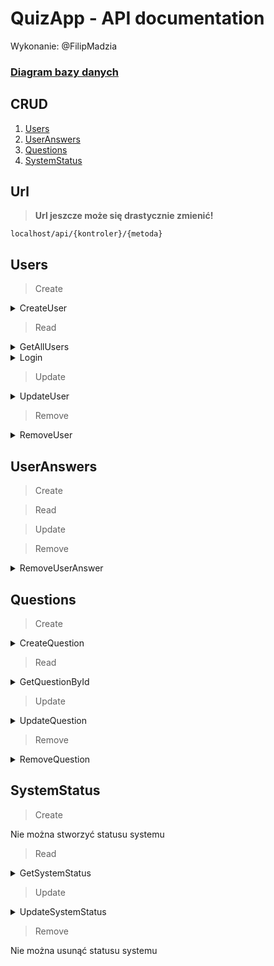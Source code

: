 # QuizApp - API documentation
Wykonanie: @FilipMadzia

### [Diagram bazy danych](https://dbdiagram.io/d/Festiwal_nauki_quiz_elim-65943ee2ac844320ae1cfdb2)

## CRUD
1. [Users](#users)
2. [UserAnswers](#useranswers)
3. [Questions](#questions)
4. [SystemStatus](#systemstatus)

## Url

> **Url jeszcze może się drastycznie zmienić!**

`localhost/api/{kontroler}/{metoda}`

## Users
> Create

<details><summary>CreateUser</summary>
    
### Url:

`localhost/api/users/CreateUser/`

### Co przyjmuje:

JSON nowego użytkownika i API key (administrator)

```json
{
    "api_key": "administrator-api-key",
    "user": {
        "account_type": 0,
        "name": "John",
        "surname": "Smith",
        "login": "john.smith",
        "password": 123
    }
}
```

### Co zwraca:

Informację o sukcesie

```json
{
    "success": true
}
```

</details>

> Read

<details><summary>GetAllUsers</summary>
    
### Url:

`localhost/api/users/GetAllUsers/`

### Co przyjmuje:

API key (administrator)

```json
{
    "api_key": "administrator-api-key"
}
```

### Co zwraca:

Wszystkich użytkowników

```json
[
    {
        "user_id": 0,
        "account_type": 0,
        "name": "John",
        "surname": "Smith",
        "login": "john.smith",
        "status": 0
    },
    {
        "user_id": 1,
        "account_type": 1,
        "name": "Will",
        "surname": "Hutcherson",
        "login": "will.hutcherson",
        "status": 0
    },
    {
        "user_id": 2,
        "account_type": 0,
        "name": "Kamil",
        "surname": "Zdun",
        "login": "kamil.zdun",
        "status": 0
    },
    ...
]
```

</details>

<details><summary>Login</summary>

### Url:

`localhost/api/users/Login/`

### Co przyjmuje:

Login i hasło użytkownika z użyciem POST

```json
{
    "login": "john.smith",
    "password": "somepassword"
}
```

### Co zwraca:

Informację o sukcesie, dane użytkownika

```json
{
    "success": true,
    "user_id": 0,
    "account_type": 0,
    "name": "John",
    "surname": "Smith",
    "login": "john.smith",
    "api_key": "some-api-key",
    "status": 0
}
```

</details>

> Update

<details><summary>UpdateUser</summary>
    
### Url:

`localhost/api/users/UpdateUser/`

### Co przyjmuje:

ID użytkownika, dane użytkownika, API key (administrator)

```json
{
    "user_id": 0,
    "api_key": "administrator-api-key",
    "user": {
        "name": "new-name",
        "surname": "new-surname",
        "login": "new-login",
        "password": "new-password",
        "status": 0
    }
} 
```

### Co zwraca:

Informację o sukcesie

```json
{
    "success": true
}
```

</details>

> Remove

<details><summary>RemoveUser</summary>
    
### Url:

`localhost/api/users/RemoveUser/`

### Co przyjmuje:

ID użytkownika, API key (administrator)

```json
{
    "user_id": 0,
    "api_key": "administrator-api-key"
} 
```

### Co zwraca:

Informację o sukcesie

```json
{
    "success": true
}
```

</details>

## UserAnswers

> Create

> Read

> Update

> Remove

<details><summary>RemoveUserAnswer</summary>
    
### Url:

`localhost/api/useranswers/RemoveUserAnswer/`

### Co przyjmuje:

ID odpowiedzi użytkownika, API key (administrator)

```json
{
    "result_id": 0,
    "api_key": "administrator-api-key"
} 
```

### Co zwraca:

Informację o sukcesie

```json
{
    "success": true
}
```

</details>

## Questions

> Create

<details><summary>CreateQuestion</summary>
    
### Url:

`localhost/api/questions/CreateQuestion/`

### Co przyjmuje:

Pytanie, API key (administrator)

```json
{
    "api_key": "administrator-api-key",
    "question": {
        "text": "Pytanie",
        "options": [
            "Opcja 1",
            "Opcja 2",
            "Opcja 3",
            "Opcja 4"
        ],
        "correct_answer": 0,
        "available_time": 0
    }
} 
```

### Co zwraca:

Informację o sukcesie

```json
{
    "success": true
}
```

</details>

> Read

<details><summary>GetQuestionById</summary>
    
### Url:

`localhost/api/questions/GetQuestionById/`

### Co przyjmuje:

ID pytania, API key

```json
{
    "question_id": 0,
    "api_key": "some-api-key"
} 
```

### Co zwraca:

Pytanie

```json
{
    "text": "Pytanie",
    "options": [
        "Opcja 1",
        "Opcja 2",
        "Opcja 3",
        "Opcja 4"
    ],
    "available_time": 0
}
```

</details>

> Update

<details><summary>UpdateQuestion</summary>
    
### Url:

`localhost/api/questions/UpdateQuestion/`

### Co przyjmuje:

ID pytania, pytanie, API key (administrator)

```json
{
    "question_id": 0,
    "api_key": "administrator-api-key",
    "question": {
        "text": "Pytanie",
        "options": [
            "Opcja 1",
            "Opcja 2",
            "Opcja 3",
            "Opcja 4"
        ],
        "correct_answer": 0,
        "available_time": 0
    }
} 
```

### Co zwraca:

Informację o sukcesie

```json
{
    "success": true
}
```

</details>

> Remove

<details><summary>RemoveQuestion</summary>
    
### Url:

`localhost/api/questions/RemoveQuestion/`

### Co przyjmuje:

ID pytania, API key (administrator)

```json
{
    "question_id": 0,
    "api_key": "administrator-api-key"
} 
```

### Co zwraca:

Informację o sukcesie

```json
{
    "success": true
}
```

</details>

## SystemStatus

> Create

Nie można stworzyć statusu systemu

> Read

<details><summary>GetSystemStatus</summary>
    
### Url:

`localhost/api/systemstatus/GetSystemStatus/`

### Co przyjmuje:

Nic

### Co zwraca:

Status systemu

```json
{
    "status": 0
}
```

</details>

> Update

<details><summary>UpdateSystemStatus</summary>
    
### Url:

`localhost/api/systemstatus/UpdateSystemStatus/`

### Co przyjmuje:

API key (administrator)

```json
{
    "api_key": "administrator-api-key"
}
```

Cyfrę reprezentującą status systemu:

- 0 - wyłączony
- 1 - poczekalnia
- 2 - quiz
- 3 - wyniki

Jeżeli status systemu wynosi 2, a użytkownik jest w poczekalni,
to musi zostać przeniesiony na osobną podstronę lub wylogowany.
Nie może być sytuacji, żeby podczas quizu użytkownik wszedł na niego
z poczekalni.

```json
{
    "system_status": 1
}
```

### Co zwraca:

Informację o sukcesie

```json
{
    "success": true
}
```

</details>

> Remove

Nie można usunąć statusu systemu
